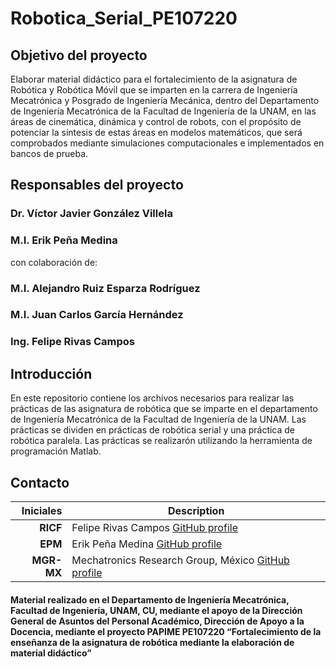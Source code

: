 # Robotica_Serial_PE107220


## Objetivo del proyecto 

Elaborar material didáctico para el fortalecimiento de la asignatura de Robótica y Robótica Móvil que se imparten en la carrera de Ingeniería Mecatrónica y Posgrado de Ingeniería Mecánica, dentro del Departamento de Ingeniería Mecatrónica de la Facultad de Ingeniería de la UNAM, en las áreas de cinemática, dinámica y control de robots, con el propósito de potenciar la síntesis de estas áreas en modelos matemáticos, que será comprobados mediante simulaciones computacionales e implementados en bancos de prueba.

## Responsables del proyecto

### Dr. Víctor Javier González Villela

### M.I. Erik Peña Medina

con colaboración de:

### M.I. Alejandro Ruiz Esparza Rodríguez

### M.I. Juan Carlos García Hernández

### Ing. Felipe Rivas Campos

## Introducción 

En este repositorio contiene los archivos necesarios para realizar las prácticas de las asignatura de robótica que se imparte en el departamento de Ingeniería Mecatrónica de la Facultad de Ingeniería de la UNAM. Las prácticas se dividen en prácticas de robótica serial y una práctica de robótica paralela. Las prácticas se realizarón utilizando la herramienta de programación Matlab. 

## Contacto

| Iniciales  | Description |
| ----------:| ----------- |
| **RICF** | Felipe Rivas Campos [GitHub profile](https://github.com/rivascf) |
| **EPM**  | Erik Peña Medina [GitHub profile](https://github.com/ErikFiUNAM) |
| **MGR-MX** | Mechatronics Research Group, México [GitHub profile](https://github.com/mrg-mx) |




#### Material realizado en el Departamento de Ingeniería Mecatrónica, Facultad de Ingeniería, UNAM, CU, mediante el apoyo de la Dirección General de Asuntos del Personal Académico, Dirección de Apoyo a la Docencia, mediante el proyecto PAPIME PE107220 “Fortalecimiento de la enseñanza de la asignatura de robótica mediante la elaboración de material didáctico”
